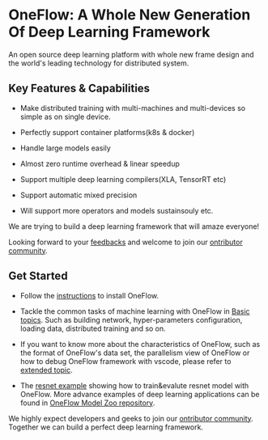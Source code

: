 # OneFlow: A Whole New Generation Of Deep Learning Framework

An open source deep learning platform with whole new frame design and the world's leading technology for distributed system.

## Key Features & Capabilities

* Make distributed training with multi-machines and multi-devices so simple as on single device.

* Perfectly support container platforms(k8s & docker)

* Handle large models easily

* Almost zero runtime overhead & linear speedup

* Support multiple deep learning compilers(XLA, TensorRT etc)

* Support automatic mixed precision

* Will support more operators and models sustainsouly etc.

We are trying to build a deep learning framework that will amaze everyone! 

Looking forward to your [feedbacks](https://github.com/Oneflow-Inc/oneflow/issues) and welcome to join our [ontributor community](contribute/intro.md).

## Get Started

- Follow the [instructions](build_ship/install.md) to install OneFlow.

- Tackle the common tasks of machine learning with OneFlow in [Basic topics](basics_topics/data_input.md). Such as building network, hyper-parameters configuration, loading data, distributed training and so on.

- If you want to know more about the characteristics of OneFlow, such as the format of OneFlow's data set, the parallelism view of OneFlow or how to debug OneFlow framework with vscode, please refer to [extended topic](extended_topics/job_function_define_call.md). 

- The [resnet example](adv_examples/resnet.md) showing how to train&evalute resnet model with OneFlow. More advance examples of deep learning applications can be found in [OneFlow Model Zoo repository](https://github.com/Oneflow-Inc/OneFlow-Benchmark). 

We highly expect developers and geeks to join our [ontributor community](contribute/intro.md). Together we can build a perfect deep learning framework.
